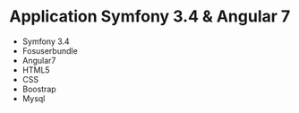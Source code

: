 # Application Symfony 3.4 & Angular 7


   * Symfony 3.4
   * Fosuserbundle
   * Angular7
   * HTML5
   * CSS
   * Boostrap
   * Mysql
   








  
  
  
  
  
  
  
  
  
  
  
  
  
  
   
   
   
   

  


